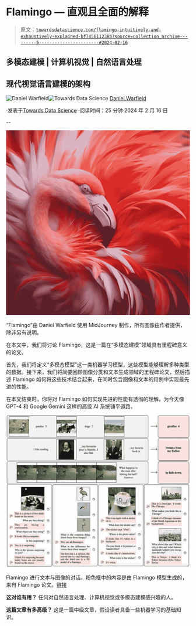# Flamingo — 直观且全面的解释

> 原文：[`towardsdatascience.com/flamingo-intuitively-and-exhaustively-explained-bf745611238b?source=collection_archive---------5-----------------------#2024-02-16`](https://towardsdatascience.com/flamingo-intuitively-and-exhaustively-explained-bf745611238b?source=collection_archive---------5-----------------------#2024-02-16)

## 多模态建模 | 计算机视觉 | 自然语言处理

## 现代视觉语言建模的架构

[](https://medium.com/@danielwarfield1?source=post_page---byline--bf745611238b--------------------------------)![Daniel Warfield](https://medium.com/@danielwarfield1?source=post_page---byline--bf745611238b--------------------------------)[](https://towardsdatascience.com/?source=post_page---byline--bf745611238b--------------------------------)![Towards Data Science](https://towardsdatascience.com/?source=post_page---byline--bf745611238b--------------------------------) [Daniel Warfield](https://medium.com/@danielwarfield1?source=post_page---byline--bf745611238b--------------------------------)

·发表于[Towards Data Science](https://towardsdatascience.com/?source=post_page---byline--bf745611238b--------------------------------) ·阅读时间：25 分钟·2024 年 2 月 16 日

--

![](img/dbe3c7f34daffda0033c1409ee8115c2.png)

“Flamingo”由 Daniel Warfield 使用 MidJourney 制作，所有图像由作者提供，除非另有说明。

在本文中，我们将讨论 Flamingo，这是一篇在“多模态建模”领域具有里程碑意义的论文。

首先，我们将定义“多模态模型”这一类机器学习模型，这些模型能够理解多种类型的数据。接下来，我们将简要回顾图像分类和文本生成领域的里程碑论文，然后描述 Flamingo 如何将这些技术结合起来，在同时包含图像和文本的用例中实现最先进的性能。

在本文结束时，你将对 Flamingo 如何实现先进的性能有透彻的理解，为今天像 GPT-4 和 Google Gemini 这样的高级 AI 系统铺平道路。

![](img/ccf6a0b1d3c63619e76edcc3e785b348.png)

Flamingo 进行文本与图像的对话。粉色框中的内容是由 Flamingo 模型生成的，来自 Flamingo 论文。[链接](https://arxiv.org/pdf/2204.14198.pdf)

**这对谁有用？** 任何对自然语言处理、计算机视觉或多模态建模感兴趣的人。

**这篇文章有多高级？** 这是一篇中级文章，假设读者具备一些机器学习的基础知识。
